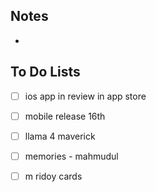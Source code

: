 ## Notes

- 
## To Do Lists

- [ ] ios app in review in app store
- [ ] mobile release 16th
- [ ] llama 4 maverick
- [ ] memories - mahmudul
- [ ] m ridoy cards




